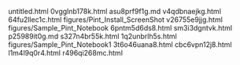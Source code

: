 untitled.html
0vgglnb178k.html
asu8prf9f1g.md
v4qdbnaejkg.html
64fu2llec1c.html
figures/Pint_Install_ScreenShot
v26755e9jjg.html
figures/Sample_Pint_Notebook
6pntm5d6ds8.html
sm3i3dgntvk.html
p25989it0g.md
s327n4br55k.html
1q2unbrlh5s.html
figures/Sample_Pint_Notebook1
3t6o46uana8.html
cbc6vpn12j8.html
l1m4l9q0r4.html
r496qi268mc.html